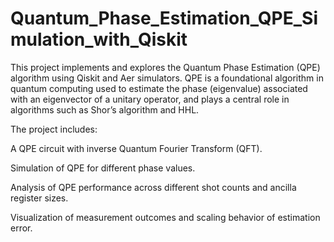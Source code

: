# Quantum_Phase_Estimation_QPE_Simulation_with_Qiskit
This project implements and explores the Quantum Phase Estimation (QPE) algorithm using Qiskit and Aer simulators. QPE is a foundational algorithm in quantum computing used to estimate the phase (eigenvalue) associated with an eigenvector of a unitary operator, and plays a central role in algorithms such as Shor’s algorithm and HHL.  


The project includes:

A QPE circuit with inverse Quantum Fourier Transform (QFT).

Simulation of QPE for different phase values.

Analysis of QPE performance across different shot counts and ancilla register sizes.

Visualization of measurement outcomes and scaling behavior of estimation error.

